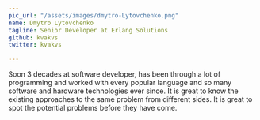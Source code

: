 ```yaml
---
pic_url: "/assets/images/dmytro-Lytovchenko.png"
name: Dmytro Lytovchenko
tagline: Senior Developer at Erlang Solutions
github: kvakvs
twitter: kvakvs

---
```

Soon 3 decades at software developer, has been through a lot of programming and worked with every popular language and so many software and hardware technologies ever since. It is great to know the existing approaches to the same problem from different sides. It is great to spot the potential problems before they have come.
